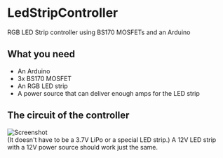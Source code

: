# LedStripController
RGB LED Strip controller using BS170 MOSFETs and an Arduino

## What you need
* An Arduino
* 3x BS170 MOSFET
* An RGB LED strip
* A power source that can deliver enough amps for the LED strip 

## The circuit of the controller
![Screenshot](ConrollerCircuit.jpg)  
(It doesn't have to be a 3.7V LiPo or a special LED strip.)
A 12V LED strip with a 12V power source should work just the same.